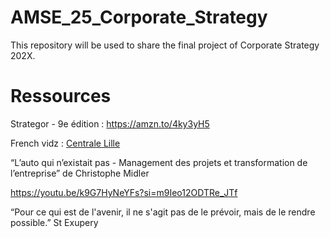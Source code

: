 # AMSE_25_Corporate_Strategy

This repository will be used to share the final project of Corporate Strategy 202X. 

# Ressources
Strategor - 9e édition : https://amzn.to/4ky3yH5

French vidz : [Centrale Lille](https://youtube.com/playlist?list=PLyEVRAPdBGn0QiHYdsJ_IzcSHT7CA7pjC&si=JcXh-dlBlEbbyZT5)


“L’auto qui n’existait pas - Management des projets et transformation de l’entreprise” de Christophe Midler


https://youtu.be/k9G7HyNeYFs?si=m9Ieo12ODTRe_JTf


“Pour ce qui est de l'avenir, il ne s'agit pas de le prévoir, mais de le rendre possible.” St Exupery
